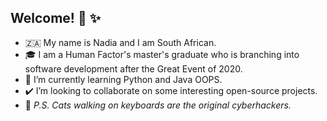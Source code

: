 ## Welcome! :wave: :sparkles:

- 🇿🇦  My name is Nadia and I am South African. 
- 🎓  I am a Human Factor's master's graduate who is branching into software development after the Great Event of 2020.
- :seedling:  I’m currently learning Python and Java OOPS.
- ✔️  I’m looking to collaborate on some interesting open-source projects. 
- :paw_prints:  _P.S. Cats walking on keyboards are the original cyberhackers._

<!---
Nadia-JSch/Nadia-JSch is a ✨ special ✨ repository because its `README.md` (this file) appears on your GitHub profile.
You can click the Preview link to take a look at your changes.
--->
